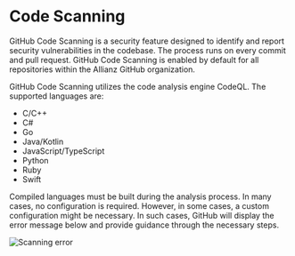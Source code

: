 # Code Scanning

GitHub Code Scanning is a security feature designed to identify and report security vulnerabilities in the codebase. The process runs on every commit and pull request. GitHub Code Scanning is enabled by default for all repositories within the Allianz GitHub organization.

GitHub Code Scanning utilizes the code analysis engine CodeQL. The supported languages are:

* C/C++
* C#
* Go
* Java/Kotlin
* JavaScript/TypeScript
* Python
* Ruby
* Swift

Compiled languages must be built during the analysis process. In many cases, no configuration is required. However, in some cases, a custom configuration might be necessary. In such cases, GitHub will display the error message below and provide guidance through the necessary steps.

![Scanning error](failure.PNG)
